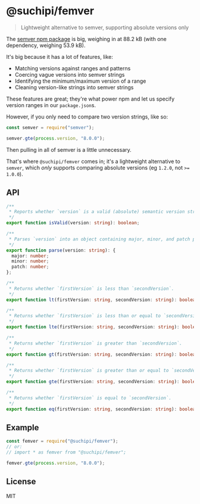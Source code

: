 # @suchipi/femver

> Lightweight alternative to semver, supporting absolute versions only

The [semver npm package](https://www.npmjs.com/package/semver) is big, weighing in at 88.2 kB (with one dependency, weighing 53.9 kB).

It's big because it has a lot of features, like:

- Matching versions against ranges and patterns
- Coercing vague versions into semver strings
- Identifying the minimum/maximum version of a range
- Cleaning version-like strings into semver strings

These features are great; they're what power npm and let us specify version ranges in our `package.json`s.

However, if you only need to compare two version strings, like so:

```js
const semver = require("semver");

semver.gte(process.version, "8.0.0");
```

Then pulling in all of semver is a little unnecessary.

That's where `@suchipi/femver` comes in; it's a lightweight alternative to `semver`, which _only_ supports comparing absolute versions (eg `1.2.0`, not `>= 1.0.0`).

## API

```ts
/**
 * Reports whether `version` is a valid (absolute) semantic version string.
 */
export function isValid(version: string): boolean;

/**
 * Parses `version` into an object containing major, minor, and patch properties.
 */
export function parse(version: string): {
  major: number;
  minor: number;
  patch: number;
};

/**
 * Returns whether `firstVersion` is less than `secondVersion`.
 */
export function lt(firstVersion: string, secondVersion: string): boolean;

/**
 * Returns whether `firstVersion` is less than or equal to `secondVersion`.
 */
export function lte(firstVersion: string, secondVersion: string): boolean;

/**
 * Returns whether `firstVersion` is greater than `secondVersion`.
 */
export function gt(firstVersion: string, secondVersion: string): boolean;

/**
 * Returns whether `firstVersion` is greater than or equal to `secondVersion`.
 */
export function gte(firstVersion: string, secondVersion: string): boolean;

/**
 * Returns whether `firstVersion` is equal to `secondVersion`.
 */
export function eq(firstVersion: string, secondVersion: string): boolean;
```

## Example

```js
const femver = require("@suchipi/femver");
// or:
// import * as femver from "@suchipi/femver";

femver.gte(process.version, "8.0.0");
```

## License

MIT

